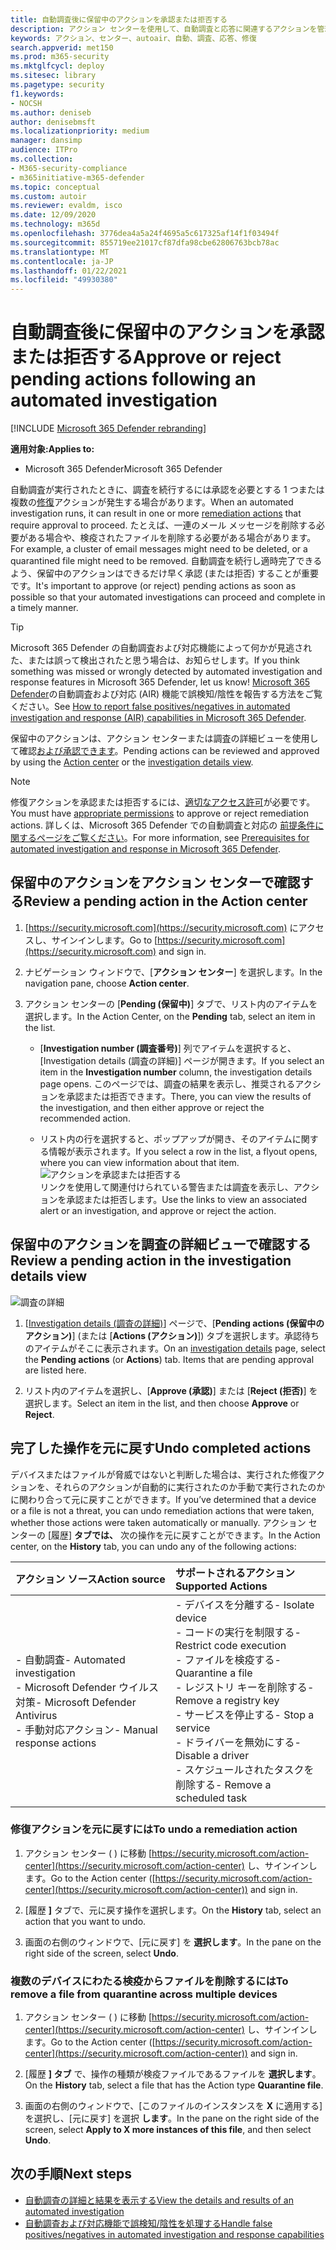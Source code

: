 ```yaml
---
title: 自動調査後に保留中のアクションを承認または拒否する
description: アクション センターを使用して、自動調査と応答に関連するアクションを管理する
keywords: アクション、センター、autoair、自動、調査、応答、修復
search.appverid: met150
ms.prod: m365-security
ms.mktglfcycl: deploy
ms.sitesec: library
ms.pagetype: security
f1.keywords:
- NOCSH
ms.author: deniseb
author: denisebmsft
ms.localizationpriority: medium
manager: dansimp
audience: ITPro
ms.collection:
- M365-security-compliance
- m365initiative-m365-defender
ms.topic: conceptual
ms.custom: autoir
ms.reviewer: evaldm, isco
ms.date: 12/09/2020
ms.technology: m365d
ms.openlocfilehash: 3776dea4a5a24f4695a5c617325af14f1f03494f
ms.sourcegitcommit: 855719ee21017cf87dfa98cbe62806763bcb78ac
ms.translationtype: MT
ms.contentlocale: ja-JP
ms.lasthandoff: 01/22/2021
ms.locfileid: "49930380"
---
```

# <a name="approve-or-reject-pending-actions-following-an-automated-investigation"></a><span data-ttu-id="29f27-104">自動調査後に保留中のアクションを承認または拒否する</span><span class="sxs-lookup"><span data-stu-id="29f27-104">Approve or reject pending actions following an automated investigation</span></span>

[!INCLUDE [Microsoft 365 Defender rebranding](../includes/microsoft-defender.md)]


<span data-ttu-id="29f27-105">**適用対象:**</span><span class="sxs-lookup"><span data-stu-id="29f27-105">**Applies to:**</span></span>
- <span data-ttu-id="29f27-106">Microsoft 365 Defender</span><span class="sxs-lookup"><span data-stu-id="29f27-106">Microsoft 365 Defender</span></span>

<span data-ttu-id="29f27-107">自動調査が実行されたときに、調査を続行するには承認を必要とする 1 つまたは複数の[修復](https://docs.microsoft.com/microsoft-365/security/mtp/mtp-remediation-actions)アクションが発生する場合があります。</span><span class="sxs-lookup"><span data-stu-id="29f27-107">When an automated investigation runs, it can result in one or more [remediation actions](https://docs.microsoft.com/microsoft-365/security/mtp/mtp-remediation-actions) that require approval to proceed.</span></span> <span data-ttu-id="29f27-108">たとえば、一連のメール メッセージを削除する必要がある場合や、検疫されたファイルを削除する必要がある場合があります。</span><span class="sxs-lookup"><span data-stu-id="29f27-108">For example, a cluster of email messages might need to be deleted, or a quarantined file might need to be removed.</span></span> <span data-ttu-id="29f27-109">自動調査を続行し適時完了できるよう、保留中のアクションはできるだけ早く承認 (または拒否) することが重要です。</span><span class="sxs-lookup"><span data-stu-id="29f27-109">It's important to approve (or reject) pending actions as soon as possible so that your automated investigations can proceed and complete in a timely manner.</span></span> 

> [!TIP]
> <span data-ttu-id="29f27-110">Microsoft 365 Defender の自動調査および対応機能によって何かが見逃された、または誤って検出されたと思う場合は、お知らせします。</span><span class="sxs-lookup"><span data-stu-id="29f27-110">If you think something was missed or wrongly detected by automated investigation and response features in Microsoft 365 Defender, let us know!</span></span> <span data-ttu-id="29f27-111">[Microsoft 365 Defender](mtp-autoir-report-false-positives-negatives.md)の自動調査および対応 (AIR) 機能で誤検知/陰性を報告する方法をご覧ください。</span><span class="sxs-lookup"><span data-stu-id="29f27-111">See [How to report false positives/negatives in automated investigation and response (AIR) capabilities in Microsoft 365 Defender](mtp-autoir-report-false-positives-negatives.md).</span></span>

<span data-ttu-id="29f27-112">保留中のアクションは、アクション センターまたは調査の詳細ビュー[](#review-a-pending-action-in-the-action-center)を使用して確認[および承認できます](#review-a-pending-action-in-the-investigation-details-view)。</span><span class="sxs-lookup"><span data-stu-id="29f27-112">Pending actions can be reviewed and approved by using the [Action center](#review-a-pending-action-in-the-action-center) or the [investigation details view](#review-a-pending-action-in-the-investigation-details-view).</span></span>

> [!NOTE]
> <span data-ttu-id="29f27-113">修復アクションを承認または拒否するには、[適切なアクセス許可](mtp-action-center.md#required-permissions-for-action-center-tasks)が必要です。</span><span class="sxs-lookup"><span data-stu-id="29f27-113">You must have [appropriate permissions](mtp-action-center.md#required-permissions-for-action-center-tasks) to approve or reject remediation actions.</span></span> <span data-ttu-id="29f27-114">詳しくは、Microsoft 365 Defender での自動調査と対応の [前提条件に関するページをご覧ください](mtp-configure-auto-investigation-response.md#prerequisites-for-automated-investigation-and-response-in-microsoft-365-defender)。</span><span class="sxs-lookup"><span data-stu-id="29f27-114">For more information, see [Prerequisites for automated investigation and response in Microsoft 365 Defender](mtp-configure-auto-investigation-response.md#prerequisites-for-automated-investigation-and-response-in-microsoft-365-defender).</span></span>

## <a name="review-a-pending-action-in-the-action-center"></a><span data-ttu-id="29f27-115">保留中のアクションをアクション センターで確認する</span><span class="sxs-lookup"><span data-stu-id="29f27-115">Review a pending action in the Action center</span></span>

1. <span data-ttu-id="29f27-116">[https://security.microsoft.com](https://security.microsoft.com) にアクセスし、サインインします。</span><span class="sxs-lookup"><span data-stu-id="29f27-116">Go to [https://security.microsoft.com](https://security.microsoft.com) and sign in.</span></span> 

2. <span data-ttu-id="29f27-117">ナビゲーション ウィンドウで、[**アクション センター**] を選択します。</span><span class="sxs-lookup"><span data-stu-id="29f27-117">In the navigation pane, choose **Action center**.</span></span> 

3. <span data-ttu-id="29f27-118">アクション センターの [**Pending (保留中)**] タブで、リスト内のアイテムを選択します。</span><span class="sxs-lookup"><span data-stu-id="29f27-118">In the Action Center, on the **Pending** tab, select an item in the list.</span></span> 

    - <span data-ttu-id="29f27-119">[**Investigation number (調査番号)**] 列でアイテムを選択すると、[Investigation details (調査の詳細)] ページが開きます。</span><span class="sxs-lookup"><span data-stu-id="29f27-119">If you select an item in the **Investigation number** column, the investigation details page opens.</span></span> <span data-ttu-id="29f27-120">このページでは、調査の結果を表示し、推奨されるアクションを承認または拒否できます。</span><span class="sxs-lookup"><span data-stu-id="29f27-120">There, you can view the results of the investigation, and then either approve or reject the recommended action.</span></span>
 
    - <span data-ttu-id="29f27-121">リスト内の行を選択すると、ポップアップが開き、そのアイテムに関する情報が表示されます。</span><span class="sxs-lookup"><span data-stu-id="29f27-121">If you select a row in the list, a flyout opens, where you can view information about that item.</span></span> <br/>![アクションを承認または拒否する](../../media/air-actioncenter-itemselected.png)<br/><span data-ttu-id="29f27-123">リンクを使用して関連付けられている警告または調査を表示し、アクションを承認または拒否します。</span><span class="sxs-lookup"><span data-stu-id="29f27-123">Use the links to view an associated alert or an investigation, and approve or reject the action.</span></span>

## <a name="review-a-pending-action-in-the-investigation-details-view"></a><span data-ttu-id="29f27-124">保留中のアクションを調査の詳細ビューで確認する</span><span class="sxs-lookup"><span data-stu-id="29f27-124">Review a pending action in the investigation details view</span></span>

![調査の詳細](../../media/mtp-air-investdetails.png)

1. <span data-ttu-id="29f27-126">[[Investigation details (調査の詳細)](mtp-autoir-results.md)] ページで、[**Pending actions (保留中のアクション)**] (または [**Actions (アクション)**]) タブを選択します。承認待ちのアイテムがそこに表示されます。</span><span class="sxs-lookup"><span data-stu-id="29f27-126">On an [investigation details](mtp-autoir-results.md) page, select the **Pending actions** (or **Actions**) tab. Items that are pending approval are listed here.</span></span>

2. <span data-ttu-id="29f27-127">リスト内のアイテムを選択し、[**Approve (承認)**] または [**Reject (拒否)**] を選択します。</span><span class="sxs-lookup"><span data-stu-id="29f27-127">Select an item in the list, and then choose **Approve** or **Reject**.</span></span>

## <a name="undo-completed-actions"></a><span data-ttu-id="29f27-128">完了した操作を元に戻す</span><span class="sxs-lookup"><span data-stu-id="29f27-128">Undo completed actions</span></span>

<span data-ttu-id="29f27-129">デバイスまたはファイルが脅威ではないと判断した場合は、実行された修復アクションを、それらのアクションが自動的に実行されたのか手動で実行されたのかに関わり合って元に戻すことができます。</span><span class="sxs-lookup"><span data-stu-id="29f27-129">If you’ve determined that a device or a file is not a threat, you can undo remediation actions that were taken, whether those actions were taken automatically or manually.</span></span> <span data-ttu-id="29f27-130">アクション センターの [履歴] **タブでは、** 次の操作を元に戻すことができます。</span><span class="sxs-lookup"><span data-stu-id="29f27-130">In the Action center, on the **History** tab, you can undo any of the following actions:</span></span>  

| <span data-ttu-id="29f27-131">アクション ソース</span><span class="sxs-lookup"><span data-stu-id="29f27-131">Action source</span></span> | <span data-ttu-id="29f27-132">サポートされるアクション</span><span class="sxs-lookup"><span data-stu-id="29f27-132">Supported Actions</span></span> |
|:---|:---|
| <span data-ttu-id="29f27-133">- 自動調査</span><span class="sxs-lookup"><span data-stu-id="29f27-133">- Automated investigation</span></span> <br/><span data-ttu-id="29f27-134">- Microsoft Defender ウイルス対策</span><span class="sxs-lookup"><span data-stu-id="29f27-134">- Microsoft Defender Antivirus</span></span> <br/><span data-ttu-id="29f27-135">- 手動対応アクション</span><span class="sxs-lookup"><span data-stu-id="29f27-135">- Manual response actions</span></span> | <span data-ttu-id="29f27-136">- デバイスを分離する</span><span class="sxs-lookup"><span data-stu-id="29f27-136">- Isolate device</span></span> <br/><span data-ttu-id="29f27-137">- コードの実行を制限する</span><span class="sxs-lookup"><span data-stu-id="29f27-137">- Restrict code execution</span></span> <br/><span data-ttu-id="29f27-138">- ファイルを検疫する</span><span class="sxs-lookup"><span data-stu-id="29f27-138">- Quarantine a file</span></span> <br/><span data-ttu-id="29f27-139">- レジストリ キーを削除する</span><span class="sxs-lookup"><span data-stu-id="29f27-139">- Remove a registry key</span></span> <br/><span data-ttu-id="29f27-140">- サービスを停止する</span><span class="sxs-lookup"><span data-stu-id="29f27-140">- Stop a service</span></span> <br/><span data-ttu-id="29f27-141">- ドライバーを無効にする</span><span class="sxs-lookup"><span data-stu-id="29f27-141">- Disable a driver</span></span> <br/><span data-ttu-id="29f27-142">- スケジュールされたタスクを削除する</span><span class="sxs-lookup"><span data-stu-id="29f27-142">- Remove a scheduled task</span></span> |

### <a name="to-undo-a-remediation-action"></a><span data-ttu-id="29f27-143">修復アクションを元に戻すには</span><span class="sxs-lookup"><span data-stu-id="29f27-143">To undo a remediation action</span></span>

1. <span data-ttu-id="29f27-144">アクション センター ( ) に移動 [https://security.microsoft.com/action-center](https://security.microsoft.com/action-center) し、サインインします。</span><span class="sxs-lookup"><span data-stu-id="29f27-144">Go to the Action center ([https://security.microsoft.com/action-center](https://security.microsoft.com/action-center)) and sign in.</span></span>

2. <span data-ttu-id="29f27-145">[履歴 **]** タブで、元に戻す操作を選択します。</span><span class="sxs-lookup"><span data-stu-id="29f27-145">On the **History** tab, select an action that you want to undo.</span></span>

3. <span data-ttu-id="29f27-146">画面の右側のウィンドウで、[元に戻す] を **選択します**。</span><span class="sxs-lookup"><span data-stu-id="29f27-146">In the pane on the right side of the screen, select **Undo**.</span></span>

### <a name="to-remove-a-file-from-quarantine-across-multiple-devices"></a><span data-ttu-id="29f27-147">複数のデバイスにわたる検疫からファイルを削除するには</span><span class="sxs-lookup"><span data-stu-id="29f27-147">To remove a file from quarantine across multiple devices</span></span> 

1. <span data-ttu-id="29f27-148">アクション センター ( ) に移動 [https://security.microsoft.com/action-center](https://security.microsoft.com/action-center) し、サインインします。</span><span class="sxs-lookup"><span data-stu-id="29f27-148">Go to the Action center ([https://security.microsoft.com/action-center](https://security.microsoft.com/action-center)) and sign in.</span></span>

2. <span data-ttu-id="29f27-149">[履歴 **] タブ** で、操作の種類が検疫ファイルであるファイルを **選択します**。</span><span class="sxs-lookup"><span data-stu-id="29f27-149">On the **History** tab, select a file that has the Action type **Quarantine file**.</span></span>

3. <span data-ttu-id="29f27-150">画面の右側のウィンドウで、[このファイルのインスタンスを **X** に適用する] を選択し、[元に戻す] を選択 **します**。</span><span class="sxs-lookup"><span data-stu-id="29f27-150">In the pane on the right side of the screen, select **Apply to X more instances of this file**, and then select **Undo**.</span></span>

## <a name="next-steps"></a><span data-ttu-id="29f27-151">次の手順</span><span class="sxs-lookup"><span data-stu-id="29f27-151">Next steps</span></span>

- [<span data-ttu-id="29f27-152">自動調査の詳細と結果を表示する</span><span class="sxs-lookup"><span data-stu-id="29f27-152">View the details and results of an automated investigation</span></span>](mtp-autoir-results.md)
- [<span data-ttu-id="29f27-153">自動調査および対応機能で誤検知/陰性を処理する</span><span class="sxs-lookup"><span data-stu-id="29f27-153">Handle false positives/negatives in automated investigation and response capabilities</span></span>](mtp-autoir-report-false-positives-negatives.md)
